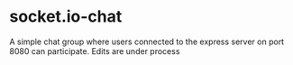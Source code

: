# socket.io-chat
A simple chat group where users connected to the express server on port 8080 can participate. 
Edits are under process
